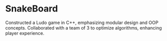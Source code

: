 # SnakeBoard
Constructed a Ludo game in C++, emphasizing modular design and OOP concepts. Collaborated with a team of 3 to optimize algorithms, enhancing player experience.
